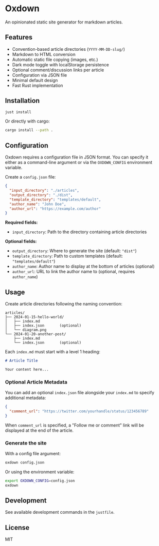 # Oxdown

An opinionated static site generator for markdown articles.

## Features

- Convention-based article directories (`YYYY-MM-DD-slug/`)
- Markdown to HTML conversion
- Automatic static file copying (images, etc.)
- Dark mode toggle with localStorage persistence
- Optional comment/discussion links per article
- Configuration via JSON file
- Minimal default design
- Fast Rust implementation

## Installation

```bash
just install
```

Or directly with cargo:

```bash
cargo install --path .
```

## Configuration

Oxdown requires a configuration file in JSON format. You can specify it either as a command-line argument or via the `OXDOWN_CONFIG` environment variable.

Create a `config.json` file:

```json
{
  "input_directory": "./articles",
  "output_directory": "./dist",
  "template_directory": "templates/default",
  "author_name": "John Doe",
  "author_url": "https://example.com/author"
}
```

**Required fields:**
- `input_directory`: Path to the directory containing article directories

**Optional fields:**
- `output_directory`: Where to generate the site (default: `"dist"`)
- `template_directory`: Path to custom templates (default: `"templates/default"`)
- `author_name`: Author name to display at the bottom of articles (optional)
- `author_url`: URL to link the author name to (optional, requires `author_name`)

## Usage

Create article directories following the naming convention:

```
articles/
├── 2024-01-15-hello-world/
│   ├── index.md
│   ├── index.json       (optional)
│   └── diagram.png
└── 2024-01-20-another-post/
    ├── index.md
    └── index.json       (optional)
```

Each `index.md` must start with a level 1 heading:

```markdown
# Article Title

Your content here...
```

### Optional Article Metadata

You can add an optional `index.json` file alongside your `index.md` to specify additional metadata:

```json
{
  "comment_url": "https://twitter.com/yourhandle/status/123456789"
}
```

When `comment_url` is specified, a "Follow me or comment" link will be displayed at the end of the article.

### Generate the site

With a config file argument:

```bash
oxdown config.json
```

Or using the environment variable:

```bash
export OXDOWN_CONFIG=config.json
oxdown
```

## Development

See available development commands in the `justfile`.

## License

MIT
